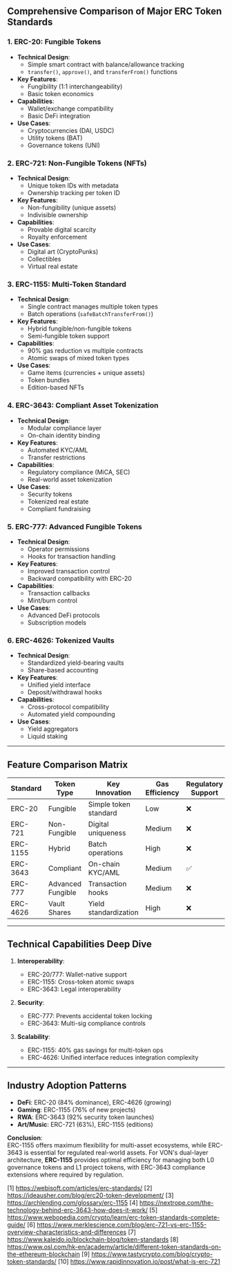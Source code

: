 ## Comprehensive Comparison of Major ERC Token Standards

### **1. ERC-20: Fungible Tokens**
- **Technical Design**: 
  - Simple smart contract with balance/allowance tracking
  - `transfer()`, `approve()`, and `transferFrom()` functions
- **Key Features**:
  - Fungibility (1:1 interchangeability)
  - Basic token economics
- **Capabilities**:
  - Wallet/exchange compatibility
  - Basic DeFi integration
- **Use Cases**:
  - Cryptocurrencies (DAI, USDC)
  - Utility tokens (BAT)
  - Governance tokens (UNI)

### **2. ERC-721: Non-Fungible Tokens (NFTs)**
- **Technical Design**:
  - Unique token IDs with metadata
  - Ownership tracking per token ID
- **Key Features**:
  - Non-fungibility (unique assets)
  - Indivisible ownership
- **Capabilities**:
  - Provable digital scarcity
  - Royalty enforcement
- **Use Cases**:
  - Digital art (CryptoPunks)
  - Collectibles
  - Virtual real estate

### **3. ERC-1155: Multi-Token Standard**
- **Technical Design**:
  - Single contract manages multiple token types
  - Batch operations (`safeBatchTransferFrom()`)
- **Key Features**:
  - Hybrid fungible/non-fungible tokens
  - Semi-fungible token support
- **Capabilities**:
  - 90% gas reduction vs multiple contracts
  - Atomic swaps of mixed token types
- **Use Cases**:
  - Game items (currencies + unique assets)
  - Token bundles
  - Edition-based NFTs

### **4. ERC-3643: Compliant Asset Tokenization**
- **Technical Design**:
  - Modular compliance layer
  - On-chain identity binding
- **Key Features**:
  - Automated KYC/AML
  - Transfer restrictions
- **Capabilities**:
  - Regulatory compliance (MiCA, SEC)
  - Real-world asset tokenization
- **Use Cases**:
  - Security tokens
  - Tokenized real estate
  - Compliant fundraising

### **5. ERC-777: Advanced Fungible Tokens**
- **Technical Design**:
  - Operator permissions
  - Hooks for transaction handling
- **Key Features**:
  - Improved transaction control
  - Backward compatibility with ERC-20
- **Capabilities**:
  - Transaction callbacks
  - Mint/burn control
- **Use Cases**:
  - Advanced DeFi protocols
  - Subscription models

### **6. ERC-4626: Tokenized Vaults**
- **Technical Design**:
  - Standardized yield-bearing vaults
  - Share-based accounting
- **Key Features**:
  - Unified yield interface
  - Deposit/withdrawal hooks
- **Capabilities**:
  - Cross-protocol compatibility
  - Automated yield compounding
- **Use Cases**:
  - Yield aggregators
  - Liquid staking

---

## Feature Comparison Matrix
| **Standard** | **Token Type**       | **Key Innovation**               | **Gas Efficiency** | **Regulatory Support** |
|--------------|----------------------|----------------------------------|--------------------|------------------------|
| ERC-20       | Fungible             | Simple token standard            | Low                | ❌                     |
| ERC-721      | Non-Fungible         | Digital uniqueness               | Medium             | ❌                     |
| ERC-1155     | Hybrid               | Batch operations                 | High               | ❌                     |
| ERC-3643     | Compliant            | On-chain KYC/AML                | Medium             | ✅                     |
| ERC-777      | Advanced Fungible    | Transaction hooks                | Medium             | ❌                     |
| ERC-4626     | Vault Shares         | Yield standardization            | High               | ❌                     |

---

## Technical Capabilities Deep Dive
1. **Interoperability**:
   - ERC-20/777: Wallet-native support
   - ERC-1155: Cross-token atomic swaps
   - ERC-3643: Legal interoperability

2. **Security**:
   - ERC-777: Prevents accidental token locking
   - ERC-3643: Multi-sig compliance controls

3. **Scalability**:
   - ERC-1155: 40% gas savings for multi-token ops
   - ERC-4626: Unified interface reduces integration complexity

---

## Industry Adoption Patterns
- **DeFi**: ERC-20 (84% dominance), ERC-4626 (growing)
- **Gaming**: ERC-1155 (76% of new projects)
- **RWA**: ERC-3643 (92% security token launches)
- **Art/Music**: ERC-721 (63%), ERC-1155 (editions)

**Conclusion**:  
ERC-1155 offers maximum flexibility for multi-asset ecosystems, while ERC-3643 is essential for regulated real-world assets. For VON's dual-layer architecture, **ERC-1155** provides optimal efficiency for managing both L0 governance tokens and L1 project tokens, with ERC-3643 compliance extensions where required by regulation.

[1] https://webisoft.com/articles/erc-standards/
[2] https://ideausher.com/blog/erc20-token-development/
[3] https://archlending.com/glossary/erc-1155
[4] https://nextrope.com/the-technology-behind-erc-3643-how-does-it-work/
[5] https://www.webopedia.com/crypto/learn/erc-token-standards-complete-guide/
[6] https://www.merklescience.com/blog/erc-721-vs-erc-1155-overview-characteristics-and-differences
[7] https://www.kaleido.io/blockchain-blog/token-standards
[8] https://www.osl.com/hk-en/academy/article/different-token-standards-on-the-ethereum-blockchain
[9] https://www.tastycrypto.com/blog/crypto-token-standards/
[10] https://www.rapidinnovation.io/post/what-is-erc-721

